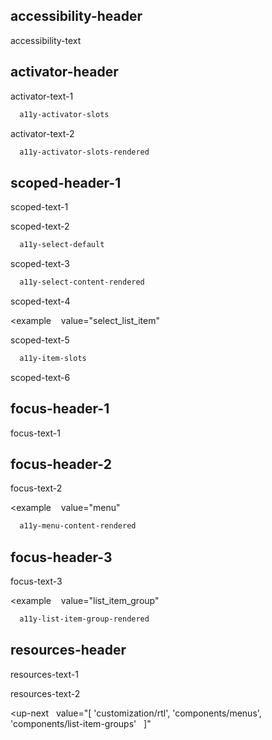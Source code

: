 ## accessibility-header

accessibility-text

## activator-header

activator-text-1

```html
  a11y-activator-slots
```

activator-text-2

```html
  a11y-activator-slots-rendered
```

## scoped-header-1

scoped-text-1

scoped-text-2

```html
  a11y-select-default
```

scoped-text-3

```html
  a11y-select-content-rendered
```

scoped-text-4

<example
   value="select_list_item"
></example>

scoped-text-5

```html
  a11y-item-slots
```

scoped-text-6

## focus-header-1

focus-text-1

## focus-header-2

focus-text-2

<example
   value="menu"
></example>

```html
  a11y-menu-content-rendered
```

## focus-header-3

focus-text-3

<example
   value="list_item_group"
></example>

```html
  a11y-list-item-group-rendered
```

## resources-header

resources-text-1

resources-text-2

<up-next
  value="[
  'customization/rtl',
  'components/menus',
  'components/list-item-groups'
  ]"
></up-next>